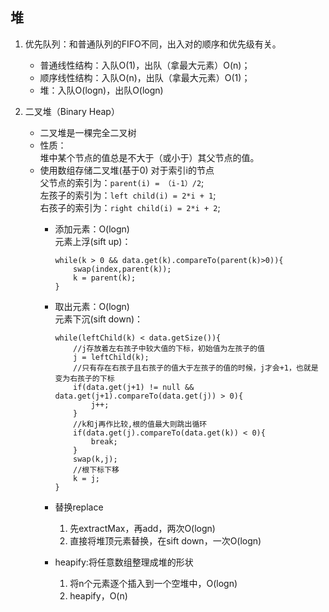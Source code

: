 堆
---
1. 优先队列：和普通队列的FIFO不同，出入对的顺序和优先级有关。
    - 普通线性结构：入队O(1)，出队（拿最大元素）O(n)；
    - 顺序线性结构：入队O(n)，出队（拿最大元素）O(1)；
    - 堆：入队O(logn)，出队O(logn)
    
2. 二叉堆（Binary Heap）
    - 二叉堆是一棵完全二叉树
    - 性质：  
    堆中某个节点的值总是不大于（或小于）其父节点的值。
    - 使用数组存储二叉堆(基于0) 
        对于索引i的节点  
        父节点的索引为：`parent(i) = （i-1）/2`;  
        左孩子的索引为：`left child(i) = 2*i + 1`;  
        右孩子的索引为：`right child(i) = 2*i + 2`;
        - 添加元素：O(logn)  
        元素上浮(sift up)：
            ```java_holder_method_tree
            while(k > 0 && data.get(k).compareTo(parent(k)>0)){
                swap(index,parent(k));
                k = parent(k);
            }
            ```
        - 取出元素：O(logn)  
        元素下沉(sift down)：
            ```java_holder_method_tree
            while(leftChild(k) < data.getSize()){
                //j存放着左右孩子中较大值的下标，初始值为左孩子的值
                j = leftChild(k);
                //只有存在右孩子且右孩子的值大于左孩子的值的时候，j才会+1，也就是变为右孩子的下标
                if(data.get(j+1) != null && data.get(j+1).compareTo(data.get(j)) > 0){
                    j++;
                }
                //k和j再作比较,根的值最大则跳出循环
                if(data.get(j).compareTo(data.get(k)) < 0){
                    break;
                }
                swap(k,j);
                //根下标下移
                k = j;
            }
            ```
            
        - 替换replace
            1. 先extractMax，再add，两次O(logn)
            2. 直接将堆顶元素替换，在sift down，一次O(logn)
            
        - heapify:将任意数组整理成堆的形状
            1. 将n个元素逐个插入到一个空堆中，O(logn)
            2. heapify，O(n)

